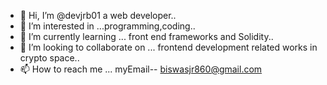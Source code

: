 - 👋 Hi, I’m @devjrb01 a web developer..
- 👀 I’m interested in ...programming,coding..
- 🌱 I’m currently learning ... front end frameworks and Solidity..
- 💞️ I’m looking to collaborate on ... frontend development related works in crypto space..
- 📫 How to reach me ... myEmail-- biswasjr860@gmail.com

<!---
devjrb01/devjrb01 is a ✨ special ✨ repository because its `README.md` (this file) appears on your GitHub profile.
You can click the Preview link to take a look at your changes.
--->

